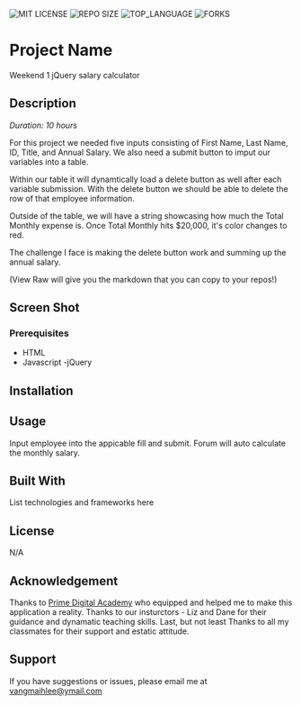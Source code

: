 ![MIT LICENSE](https://img.shields.io/github/license/scottbromander/the_marketplace.svg?style=flat-square)
![REPO SIZE](https://img.shields.io/github/repo-size/scottbromander/the_marketplace.svg?style=flat-square)
![TOP_LANGUAGE](https://img.shields.io/github/languages/top/scottbromander/the_marketplace.svg?style=flat-square)
![FORKS](https://img.shields.io/github/forks/scottbromander/the_marketplace.svg?style=social)

# Project Name

Weekend 1 jQuery salary calculator

## Description

_Duration: 10 hours_

For this project we needed five inputs consisting of First Name, Last Name, ID, Title, and Annual Salary. We also need a submit button to imput our variables into a table.

Within our table it will dynamtically load a delete button as well after each variable submission.
With the delete button we should be able to delete the row of that employee information.

Outside of the table, we will have a string showcasing how much the Total Monthly expense is. Once Total Monthly hits $20,000, it's color changes to red.

The challenge I face is making the delete button work and summing up the annual salary.

(View Raw will give you the markdown that you can copy to your repos!)





## Screen Shot


### Prerequisites

- HTML
- Javascript
-jQuery


## Installation


## Usage

Input employee into the appicable fill and submit. Forum will auto calculate the monthly salary.


## Built With

List technologies and frameworks here

## License

N/A

## Acknowledgement
Thanks to [Prime Digital Academy](www.primeacademy.io) who equipped and helped me to make this application a reality. Thanks to our insturctors - Liz and Dane for their guidance and dynamatic teaching skills. Last, but not least Thanks to all my classmates for their support and estatic attitude.

## Support
If you have suggestions or issues, please email me at vangmaihlee@ymail.com